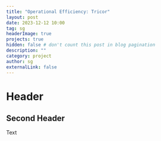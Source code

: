 ```yaml
---
title: "Operational Efficiency: Tricor"
layout: post
date: 2023-12-12 10:00
tag: sg
headerImage: true
projects: true
hidden: false # don't count this post in blog pagination
description: ""
category: project
author: sg
externalLink: false
---
```


# Header

## Second Header 

Text